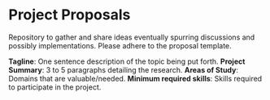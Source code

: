 # Project Proposals
Repository to gather and share ideas eventually spurring discussions and possibly implementations. Please adhere to the proposal template.

**Tagline**: One sentence description of the topic being put forth.
**Project Summary**: 3 to 5 paragraphs detailing the research.
**Areas of Study**: Domains that are valuable/needed.
**Minimum required skills**: Skills required to participate in the project.
